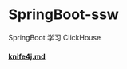 # SpringBoot-ssw
SpringBoot 学习 ClickHouse

#### [knife4j.md](src/main/resources/markdown/home.md ':include :type=code')

